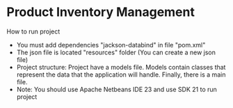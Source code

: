 # Product Inventory Management
How to run project
* You must add dependencies "jackson-databind" in file "pom.xml"
* The json file is located "resources" folder (You can create a new json file)
* Project structure: Project have a models file. Models contain classes that represent the data that the application will handle. Finally, there is a main file.
* Note: You should use Apache Netbeans IDE 23 and use SDK 21 to run project